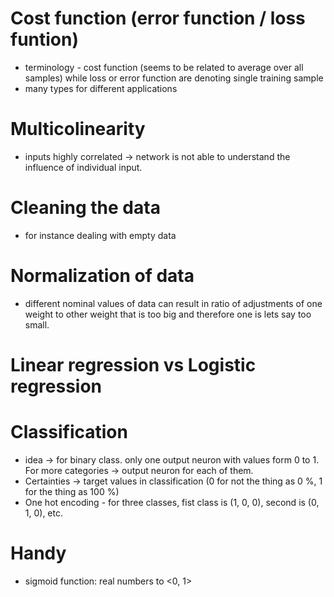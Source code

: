 # Cost function (error function / loss funtion)
* terminology - cost function (seems to be related to average over all samples) while loss or error function are denoting single training sample
* many types for different applications
# Multicolinearity
* inputs highly correlated -> network is not able to understand the influence of individual input. 
# Cleaning the data
* for instance dealing with empty data
# Normalization of data
* different nominal values of data can result in ratio of adjustments of one weight to other weight that is too big and therefore one is lets say too small.
# Linear regression vs Logistic regression
# Classification
* idea -> for binary class. only one output neuron with values form 0 to 1. For more categories -> output neuron for each of them.
* Certainties -> target values in classification (0 for not the thing as 0 %, 1 for the thing as 100 %)
* One hot encoding - for three classes, fist class is (1, 0, 0), second is (0, 1, 0), etc.
# Handy
* sigmoid function: real numbers to <0, 1>